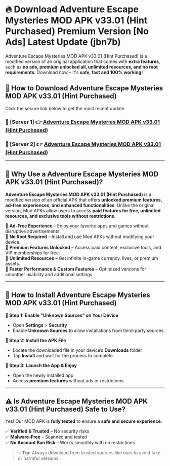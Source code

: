 # 🔥 Download Adventure Escape Mysteries MOD APK v33.01 (Hint Purchased) Premium Version [No Ads] Latest Update (jbn7b) 

Adventure Escape Mysteries MOD APK v33.01 (Hint Purchased) is a modified version of an original application that comes with **extra features**, such as **no ads, premium unlocked all, unlimited resources, and no root requirements**. Download now – it's **safe, fast and 100% working!**

## **📱 How to Download Adventure Escape Mysteries MOD APK v33.01 (Hint Purchased)**  

Click the secure link below to get the most recent update.  

 ### **📌 [Server 1] 👉** [Adventure Escape Mysteries MOD APK v33.01 (Hint Purchased)](https://apkcomod.com?title=Adventure_Escape_Mysteries_MOD_APK_v33.01_(Hint_Purchased))

 ### **📌 [Server 2] 👉** [Adventure Escape Mysteries MOD APK v33.01 (Hint Purchased)](https://apkcomod.com?title=Adventure_Escape_Mysteries_MOD_APK_v33.01_(Hint_Purchased))

---

## **🤖 Why Use a Adventure Escape Mysteries MOD APK v33.01 (Hint Purchased)?**  

**Adventure Escape Mysteries MOD APK v33.01 (Hint Purchased)** is a modified version of an official APK that offers **unlocked premium features, ad-free experiences, and enhanced functionalities**. Unlike the original version, Mod APKs allow users to access **paid features for free, unlimited resources, and exclusive tools without restrictions**.

🔽 **Ad-Free Experience** – Enjoy your favorite apps and games without disruptive advertisements.  
🔽 **No Root Required** – Install and use Mod APKs without modifying your device.  
🔽 **Premium Features Unlocked** – Access paid content, exclusive tools, and VIP memberships for free.  
🔽 **Unlimited Resources** – Get infinite in-game currency, lives, or premium assets.  
🔽 **Faster Performance & Custom Features** – Optimized versions for smoother usability and additional settings.  

---

## **🚀 How to Install Adventure Escape Mysteries MOD APK v33.01 (Hint Purchased)**  

**🔹 Step 1:** **Enable "Unknown Sources" on Your Device**  
- Open **Settings** > **Security**  
- Enable **Unknown Sources** to allow installations from third-party sources  

**🔹 Step 2:** **Install the APK File**  
- Locate the downloaded file in your device’s **Downloads** folder  
- Tap **Install** and wait for the process to complete  

**🔹 Step 3:** **Launch the App & Enjoy**  
- Open the newly installed app  
- Access **premium features** without ads or restrictions  

---

## **⚠️ Is Adventure Escape Mysteries MOD APK v33.01 (Hint Purchased) Safe to Use?**  

Yes! Our MOD APK is **fully tested** to ensure a **safe and secure experience**:

✅ **Verified & Trusted** – No security risks  
✅ **Malware-Free** – Scanned and tested  
✅ **No Account Ban Risk** – Works smoothly with no restrictions  

> 💡 **Tip:** Always download from trusted sources like ours to avoid fake or harmful versions.